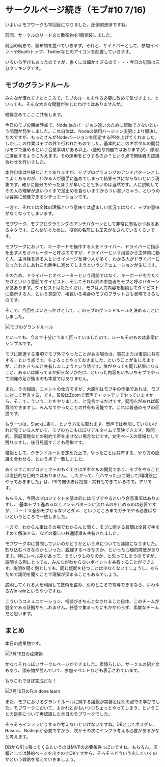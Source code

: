 # サークルページ続き（モブ#10 7/16)


いよいよモブワークも10回目になりました。圧倒的進捗ですね。

前回、サークルのリード文と散布物を1個実装しました。

前回の続きで、頒布物を並べていきます。それと、サイドバーとして、参加イベントやBoothトップ、Twitterなどのアイコンを配置していきます。



いろいろ学びもあったのですが、書くには細かすぎるので・・・今日の記事は三分クッキングです。

## モブのグランドルール

みんなが慣れてきたところで、モブのルールを作る必要に改めて気づきます。といっても、そんな大きな問題が生じたわけではありませんが。

経緯含めてここに共有します。

今日のモブの開始時点で、Node.jsのバージョン違いのために起動できないという問題が発生しました。これ自体は、Nodeの使用バージョン変更により解決したのですが、もっとさんがNodeバージョンを固定するPRを上げてくれました。しかしこの作業はモブの外で行われたものでした。基本的にこのギポタルの開発はモブで進めるという合意事項がある以上、(些細な問題ではありますが)、原則に違反するようにみえます。その運用をどうするのか？という点で関係者の認識合わせを行いました。

本件自体は些細なことでありますが、モブプログラミングのアンチパターンとしてよくあるのが、わかる人が勝手に進めてしまって結果モブにならないという現象です。確かに自分でやったほうが早いことも多いのは当然です。人に説明してその人の理解が追いつくまで足止めを食らいますからつい書いちゃう、というのは容易に想像できるシチュエーションです。

一方で、それでは全体の理解という意味では望ましい状況ではなく、モブの意味がなくなってしまいます。

モブワーク、モブプログラミングのアンチパターンとして非常に有名かつあるあるネタです。これを防ぐために、役割の名前にも工夫がなされているくらいです。

モブワークにおいて、キーボードを操作する人をドライバー、ドライバーに指示を出す人をオペレーターと呼ぶのですが、ドライバーという用語から主体的に動く人、主導権を握る人というイメージを持つ人が多く、わかる人がドライバーになったときにあれこれ勝手に進めてしまうというシチュエーションが生じます。

そのため、ドライバーとオペレーターという用語ではなく、キーボードをたたくだけといいう意図でタイピスト、そしてそれ以外の参加者をモブと呼ぶパターンがああります。タイピストはたたくだけ、モブは入力内容を相談してタイピストに指示する人、という意図で、複数いる場合のモブのフラットさも表現できるものです。

そこで、今回をよいきっかけとして、このモブのグランドルールを決めることにしました。

![モブのグランドルール](chap-mob-0716/mobrule.png?scale=0.5)

といっても、今まで十分にうまく回っていましたので、ルールそのものは非常にシンプルです。

モブに関連する事項でモブ外でやったことがある場合は、事前または事前に共有する。という点です。ちょろっとやっておきました、ということが生じえますが、これをきちんと共有しましょうという話です。誰がやっても同じ結果になること、あるいは知ってるか知らないかだけ、といった内容をいちいちモブでやって開発の足が鈍るのも本意ではありません。

また、その相談、コメントの仕方ですが、大原則はモブ中の作業であれば、モブに対して発言する、です。普段はZoomで音声チャットアリでやっていますから、そこでこういうことをやりました、と発言するだけです。疑問点があれば即質問できますし、みんなでやったことの共有も可能です。これは普通のモブの前提です。

もう一つは、Slackに書く、という方法も取れます。音声では参加していないけれど見ている人がいて、モブの方にもほぼリアルタイムで反映できます。時間的、家庭環境などの制約で声を出せない場合などです。文字ベースの情報として残りますし、後日見返すことも簡単です。

結論として、グランドルールを定めた上で、やったことは共有する、やり方の認識を合わせる、という点で一致しました。

あくまでこのプロジェクトのもくてきはギポタルの開発であり、モブをやることは直接的な目的ではありません。
したがって、「(ハマった点に関して)環境設定やっておきました」は、PRで関係者は把握・共有もできているので。アリです。

もちろん、今回のプロジェクトを基本的にはモブでやるという合意事項はありますし、
基本モブで進める以上アンチパターンに流れるのを止めるのは必要ですが、
１～１０全部モブじゃないとダメ、というところまでガチでやる必要はないというところで一致しました。

一方で、わからん事はその場でわからんと聞く、モブに関する質問は全員で手を止めて解決する、などの優しい共通認識も共有されました。

モブワーク中に質問していいのかどうかという点についても議論になりました。割り込むべきなのかといった、脱線するべきなのか、といった心理的障壁があります。特にレベル差があって、そういうものなのか、と思ってしまうのですが、説明する側にとっても、みんながわからないポイントを共有することができます。説明を聞く側としても、同じ疑問を持つことは少なくないでしょうし、あらためて説明を聞くことで理解が深まることもあるでしょう。

説明してくれる人を利用して技術を盗み、別のところで寄与できるなら、いわゆるWin-winというやつですね。

こういうコミュニケーション、相談がきちんとなされること自体、このチームが健全である証拠かもしれません。任意で集まったにもかかわらず、素敵なチームだと思います。


## まとめ

本日の成果物です。

![7月16日の成果物](chap-mob-0716/0716result.png?scale=0.8)

かなりそれっぽいサークルページができました。素晴らしい。サークルの紹介文もあり、頒布物が並んでいて、参加イベントなども表示されています。

もうこれでほぼ完成だな！

![7月16日のFun done learn](chap-mob-0716/0716fundonelearn.png?scale=0.8)

また、モブにおけるグランドルールに関する議論が実装とは別の点での学びでした。モブワークにおいて、よかれとおもいつつちょっとやってしまう、ということの是非について再認識した本日のモブワークでした。

そろそろインフラどうするか考えないといけないですね。DBとしてポスグレ、Hasura、Node.jsが必要ですから、次かその次にインフラ考える必要があるかなと考えます。

DBから引っ張ってくるというのはMVPの必要条件っぽいですね。もちろん、広報としては静的ページを出すのでOKですから、そろそろどういう出していくのかという戦略を考えていきましょう。